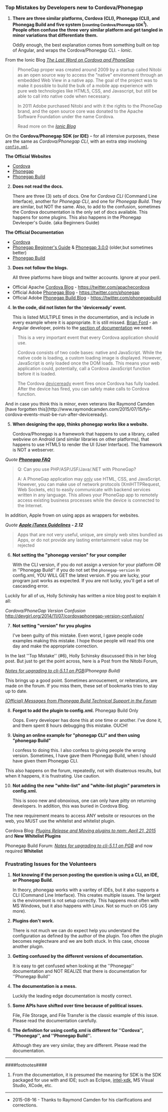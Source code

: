 ### Top Mistakes by Developers new to Cordova/Phonegap ###

1. **There are three similar platforms, Cordova (CLI), Phonegap (CLI), and Phonegag Build and five system (<small>counting Cordova/Phonegap SDK</small><sup>1</sup>). People often confuse the three very similar platform and get tangled in minor variations that differentiate them.**<p />
  Oddly enough, the best explanation comes from something built on top of Angular, and wraps the Cordova/Phonegap CLI. - *Ionic*.

  From the Ionic Blog *[The Last Word on Cordova and PhoneGap](http://blog.ionic.io/what-is-cordova-phonegap/)*
  > PhoneGap proper was created around 2009 by a startup called Nitobi as an open source way to access the "native" environment through an embedded Web View in a native app. The goal of the project was to make it possible to build the bulk of a mobile app experience with pure web technologies like HTML5, CSS, and Javascript, but still be able to call into native code when necessary.
  >
  > In 2011 Adobe purchased Nitobi and with it the rights to the PhoneGap brand, and the open source core was donated to the Apache Software Foundation under the name Cordova.
  >
  > Read more on the *[Ionic Blog](http://blog.ionic.io/what-is-cordova-phonegap/)*

  On the **Cordova/Phonegap SDK (or IDE)** &ndash; for all intensive purposes, these are the same as *Cordova/Phonegap CLI*, with an extra step involving [`config.xml`](http://cordova.apache.org/docs/en/5.0.0/config_ref_index.md.html#The%20config.xml%20File_the_feature_element).

  **The Official Websites**
  * [Cordova](http://cordova.apache.org/)
  * [Phonegap](http://phonegap.com/)
  * [Phonegap Build](https://build.phonegap.com/plans)

2. **Does not read the docs.**<p />
  There are three (3) sets of docs. One for *Cordova CLI* (Command Line Interface), another for *Phonegap CLI*, and one for *Phonegap Build*. They are similar, but NOT the same. Also, to add to the confusion, sometimes the Cordova documentation is the only set of docs available. This happens for some plugins. This also happens in the Phonegap Devleoper's Guide. (aka Beginners Guide)

  **The Official Documentation**
  * [Cordova](http://cordova.apache.org/docs/en/3.0.0/)
  * [Phonegap Beginner's Guide](http://docs.phonegap.com/) & [Phonegap 3.0.0](http://docs.phonegap.com/en/3.0.0/) (older,but sometimes better)
  * [Phonegap Build](http://docs.build.phonegap.com/en_US/#googtrans%28en%29)

3. **Does not follow the blogs.**<p />
  All three platforms have blogs and twitter accounts. Ignore at your peril.
  * Official Apache [Cordova Blog](http://cordova.apache.org/blog/) - https://twitter.com/apachecordova
  * Official Adobe [Phonegap Blog](http://phonegap.com/blog/) - https://twitter.com/phonegap
  * Official Adobe [Phonegap Build Blog](http://phonegap.com/blog/phonegap-build/) - https://twitter.com/phonegapbuild

4. **In the code, did not listen for the 'deviceready' event.**<p />
  This is listed MULTIPLE times in the documentation, and is include in every example where it is appropriate. It is still missed. [Brian Ford](http://briantford.com/blog/angular-phonegap) - an Angular developer, points to the [section of documentation](http://docs.phonegap.com/en/2.3.0/cordova_events_events.md.html#deviceready) we need. 

  > This is a very important event that every Cordova application should use.
  >
  > Cordova consists of two code bases: native and JavaScript. While the native code is loading, a custom loading image is displayed. However, JavaScript is only loaded once the DOM loads. This means your web application could, potentially, call a Cordova JavaScript function before it is loaded.
  >
  > The Cordova <u>deviceready</u> event fires once Cordova has fully loaded. After the device has fired, you can safely make calls to Cordova function.

  <p />And in case you think this is minor, even veterans like Raymond Camden [have forgotten this](http://www.raymondcamden.com/2015/07/15/fyi-cordova-events-must-be-run-after-deviceready).

5. **When designing the app, thinks phonegap works like a website.**<p />
  Cordova/Phonegap is a framework that happens to use a library, called webview on Android (and similar libraries on other platforms), that happens to use HTML5 to render the UI (User Interface). The framework is NOT a webserver.

  *Quote* ***[Phonegap FAQ](http://phonegap.com/about/faq/)***
  > Q: Can you use PHP/ASP/JSF/Java/.NET with PhoneGap?
  >
  > A: A PhoneGap application may <u>only</u> use HTML, CSS, and JavaScript. However, you can make use of network protocols (XmlHTTPRequest, Web Sockets, etc) to easily communicate with backend services written in any language. This allows your PhoneGap app to remotely access existing business processes while the device is connected to the Internet.

  In addition, Apple frown on using apps as wrappers for websites.

  *Quote* ***[Apple iTunes Guidelines](https://developer.apple.com/app-store/review/guidelines/) - 2.12***
  > Apps that are not very useful, unique, are simply web sites bundled as Apps, or do not provide any lasting entertainment value may be rejected

6. **Not setting the "phonegap version" for your compiler** <p />
  With the CLI version, if you do not assign a version for your platform _OR_ in ''Phonegap Build'' if you do not set the ```phonegap-version``` in config.xml, YOU WILL GET the latest version. If you are lucky, your program just works as expected. If you are not lucky, you'll get a set of cascasding error. 

  Luckily for all of us, Holly Schinsky has written a nice blog post to explain it all:

  *Cordova/PhoneGap Version Confusion*<br />
  http://devgirl.org/2014/11/07/cordovaphonegap-version-confusion/

7. **Not setting "version" for you plugins** <p />
  I've been guilty of this mistake. Even worst, I gave people code examples making this mistake. I hope those people will read this one day and make the appropriate correction.

  In the last ''Top Mistake'' (#6), Holly Schinsky disucussed this in her blog post. But just to get the point across, here is a Post from the Nitobi Forum,

  *[ Notes for upgrading to cli-5.1.1 on PGB](http://community.phonegap.com/nitobi/topics/notes-for-upgrading-to-cli-5-1-1-on-pgb)(Phonegap Build)*

   This brings up a good point. Sometimes annoucement, or reiterations, are made on the forum. If you miss them, these set of bookmarks tries to stay up to date.

  *[(Official) Messages from Phonegap Build Technical Support in the Forum](http://codesnippets.altervista.org/documentation/phonegap/bookmarks/fromSupport.html)*

8. **Forgot to add the plugin to config.xml.** Phonegap Build Only<p />
  Oops. Every developer has done this at one time or another. I've done it, and them spent 8 hours debugging this mistake. OUCH!

9. **Using an online example for "phonegap CLI" and then using "phonegap Build"**<p />
  I confess to doing this. I also confess to giving people the wrong version. Sometimes, I have gave them Phonegap Build, when I should have given them Phonegap CLI.

  This also happens on the forum, repeatedly, not with disaterous results, but when it happens, it is frustrating. Use caution.

10. **Not adding the new "white-list" and "white-list plugin" parameters in config.xml.**<p />
  This is sooo new and obnoxious, one can only have pitty on returning developers. In addition, this was buried in Cordova Blog.

  The new requirement means to access ANY website or resources on the web, you MUST use the whitelist and whitelist plugin.

  Cordova Blog: *[Plugins Release and Moving plugins to npm: April 21, 2015](https://cordova.apache.org/announcements/2015/04/21/plugins-release-and-move-to-npm.html)* and **New Whitelist Plugins**

  Phonegap Build Forum: *[Notes for upgrading to cli-5.1.1 on PGB](http://community.phonegap.com/nitobi/topics/notes-for-upgrading-to-cli-5-1-1-on-pgb)* and now required **Whitelist**


### Frustrating Issues for the Volunteers ###


1. **Not knowing if the person posting the question is using a CLI, an IDE, or Phonegap Build.**<p />In theory, phonegap works with a varitey of IDEs, but it also supports a CLI (Command Line Interface). This creates multiple issues. The largest is the environment is not setup correctly. This happens most often with MS Windows, but it also happens with Linux. Not so much on iOS (any more).
2. **Plugins don't work.**<p />There is not much we can do expect help you understand the configuration as defined by the author of the plugin. Too often the plugin becomes neglectware and we are both stuck. In this case, choose another plugin.
3. **Getting confused by the different versions of documentation.**<p />It is easy to get confused when looking at the ''Phonegap'' documentation and NOT REALIZE that there is documentation for ''Phonegap Build''
4. **The documentation is a mess.**<p />Luckily the leading edge documentation is mostly correct.
5. **Some APIs have shifted over time because of political issues.**<p />File, File Storage, and File Transfer is the classic example of this issue. Please read the documentation carefully.
6. **The definition for using config.xml is different for ''Cordova'', ''Phonegap'', and ''Phonegap Build''.**<p />Although they are very similar, they are different. Please read the documentation.

----
####footnotes####
1. From the documentation, it is presumed the meaning for SDK is the SDK packaged for use with and IDE; such as Eclipse, [intel-xdk](http://xdk-software.intel.com/), MS Visual Studio, XCode, etc.

----

* 2015-08-16 - Thanks to Raymond Camden for his clarifications and corrections.
